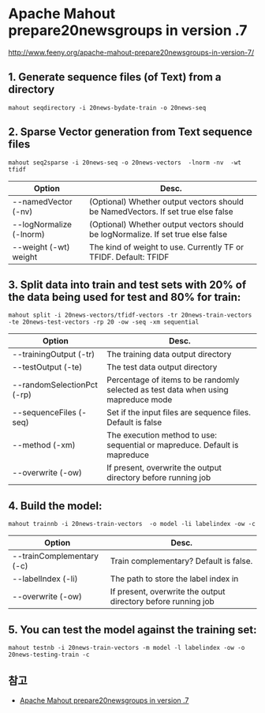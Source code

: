 # Apache Mahout prepare20newsgroups in version .7
http://www.feeny.org/apache-mahout-prepare20newsgroups-in-version-7/

## 1. Generate sequence files (of Text) from a directory
	mahout seqdirectory -i 20news-bydate-train -o 20news-seq

## 2. Sparse Vector generation from Text sequence files

	mahout seq2sparse -i 20news-seq -o 20news-vectors  -lnorm -nv  -wt tfidf
	


 Option  |  Desc.
------------- | ------------- 
--namedVector (-nv)    | (Optional) Whether output vectors should be NamedVectors. If set true else false    
--logNormalize (-lnorm)    | (Optional) Whether output vectors should be logNormalize. If set true else false    
--weight (-wt) weight |            The kind of weight to use. Currently TF or TFIDF. Default: TFIDF





## 3. Split data into train and test sets with 20% of the data being used for test and 80% for train:

	mahout split -i 20news-vectors/tfidf-vectors -tr 20news-train-vectors -te 20news-test-vectors -rp 20 -ow -seq -xm sequential
	

 Option  |  Desc.
------------- | ------------- 
--trainingOutput (-tr)     | The training data output directory    
--testOutput (-te)    | The test data output directory
--randomSelectionPct (-rp) | Percentage of items to be randomly selected as test   data when using mapreduce mode
  --sequenceFiles (-seq) |Set if the input files are sequence files. Default is false                   
  --method (-xm)  | The execution method to use: sequential or mapreduce. Default is mapreduce                  
  --overwrite (-ow)  | If present, overwrite the  output directory before running job                

## 4. Build the model:

	mahout trainnb -i 20news-train-vectors  -o model -li labelindex -ow -c
 
 Option  |  Desc.
------------- | ------------- 
  --trainComplementary (-c)        |Train complementary? Default is false.                        
  --labelIndex (-li)     |The path to store the label index in         
  --overwrite (-ow)                |If present, overwrite the output directory before running job                           

## 5. You can test the model against the training set:
	mahout testnb -i 20news-train-vectors -m model -l labelindex -ow -o 20news-testing-train -c

## 참고
- [Apache Mahout prepare20newsgroups in version .7](http://www.feeny.org/apache-mahout-prepare20newsgroups-in-version-7/)